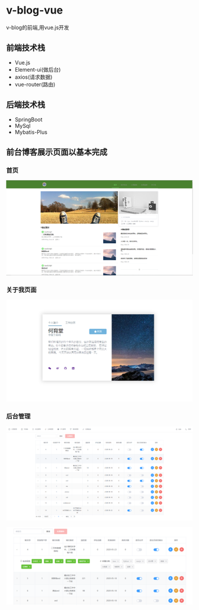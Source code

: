 # v-blog-vue
v-blog的前端,用vue.js开发

## 前端技术栈
- Vue.js
- Element-ui(做后台)
- axios(请求数据)
- vue-router(路由)

## 后端技术栈
- SpringBoot
- MySql
- Mybatis-Plus

## 前台博客展示页面以基本完成
### 首页
![avatar](/src/assets/vblog_index.png)

### 关于我页面
![avatar](/src/assets/vblog_aboutMe.png)

### 后台管理
![avatar](/src/assets/vblog_admin.png)

![avatar](/src/assets/vblog_admin02.png)